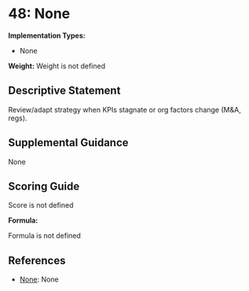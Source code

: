 # 48: None

**Implementation Types:**

- None

**Weight:** Weight is not defined

## Descriptive Statement

Review/adapt strategy when KPIs stagnate or org factors change (M&A, regs).

## Supplemental Guidance

None

## Scoring Guide

Score is not defined

**Formula:**

Formula is not defined

## References

- [None](None): None

